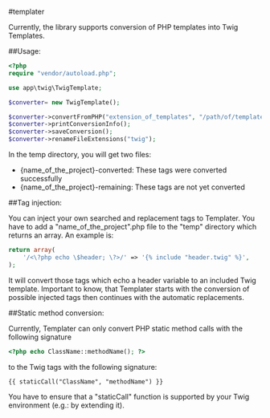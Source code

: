 #templater

Currently, the library supports conversion of PHP templates into Twig Templates.

##Usage:

```php
<?php
require "vendor/autoload.php";

use app\twig\TwigTemplate;

$converter= new TwigTemplate();

$converter->convertFromPHP("extension_of_templates", "/path/of/templates", "name_of_the_project");
$converter->printConversionInfo();
$converter->saveConversion();
$converter->renameFileExtensions("twig");
```

In the temp directory, you will get two files:
- {name_of_the_project}-converted: These tags were converted successfully
- {name_of_the_project}-remaining: These tags are not yet converted

##Tag injection:

You can inject your own searched and replacement tags to Templater. You have to add a "name_of_the_project".php file to the "temp" directory which returns an array. An example is:

```php
return array(
    '/<\?php echo \$header; \?>/' => '{% include "header.twig" %}',
);
```

It will convert those tags which echo a header variable to an included Twig template. Important to know, that Templater
starts with the conversion of possible injected tags then continues with the automatic replacements.

##Static method conversion:

Currently, Templater can only convert PHP static method calls with the following signature 
```php
<?php echo ClassName::methodName(); ?>
```
to the Twig tags with the following signature:
```
{{ staticCall("ClassName", "methodName") }}
```
You have to ensure that a "staticCall" function is supported by your Twig environment (e.g.: by extending it).
